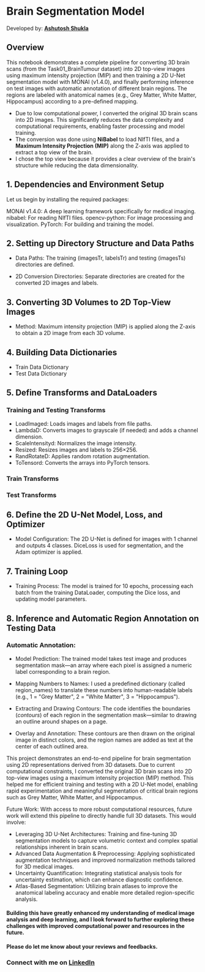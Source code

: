 # **Brain Segmentation Model**
Developed by: [**Ashutosh Shukla**](https://www.linkedin.com/in/ashutosh-shukla4/)
## **Overview**
This notebook demonstrates a complete pipeline for converting 3D brain scans (from the Task01_BrainTumour dataset) into 2D top-view images using maximum intensity projection (MIP) and then training a 2D U-Net segmentation model with MONAI (v1.4.0), and finally performing inference on test images with automatic annotation of different brain regions. The regions are labeled with anatomical names (e.g., Grey Matter, White Matter, Hippocampus) according to a pre-defined mapping.
*   Due to low computational power, I converted the original 3D brain scans into 2D images. This significantly reduces the data complexity and computational requirements, enabling faster processing and model training.
* The conversion was done using **NiBabel** to load NIfTI files, and a **Maximum Intensity Projection (MIP)** along the Z-axis was applied to extract a top view of the brain.
* I chose the top view because it provides a clear overview of the brain's structure while reducing the data dimensionality.
## **1. Dependencies and Environment Setup**
Let us begin by installing the required packages:

MONAI v1.4.0: A deep learning framework specifically for medical imaging.
nibabel: For reading NIfTI files.
opencv-python: For image processing and visualization.
PyTorch: For building and training the model.
## **2. Setting up Directory Structure and Data Paths**
* Data Paths:
The training (imagesTr, labelsTr) and testing (imagesTs) directories are defined.

* 2D Conversion Directories:
Separate directories are created for the converted 2D images and labels.
## **3. Converting 3D Volumes to 2D Top-View Images**
* Method:
Maximum intensity projection (MIP) is applied along the Z-axis to obtain a 2D image from each 3D volume.
## **4. Building Data Dictionaries**
* Train Data Dictionary
* Test Data Dictionary
## **5. Define Transforms and DataLoaders**
### **Training and Testing Transforms**
* LoadImaged: Loads images and labels from file paths.
* LambdaD: Converts images to grayscale (if needed) and adds a channel dimension.
* ScaleIntensityd: Normalizes the image intensity.
* Resized: Resizes images and labels to 256×256.
* RandRotateD: Applies random rotation augmentation.
* ToTensord: Converts the arrays into PyTorch tensors.
### **Train Transforms**
### **Test Transforms**
## **6. Define the 2D U-Net Model, Loss, and Optimizer**
* Model Configuration:
The 2D U-Net is defined for images with 1 channel and outputs 4 classes. DiceLoss is used for segmentation, and the Adam optimizer is applied.
## **7. Training Loop**
* Training Process:
The model is trained for 10 epochs, processing each batch from the training DataLoader, computing the Dice loss, and updating model parameters.
## **8. Inference and Automatic Region Annotation on Testing Data**
### **Automatic Annotation:**

* Model Prediction:
The trained model takes test image and produces segmentation mask—an array where each pixel is assigned a numeric label corresponding to a brain region.

* Mapping Numbers to Names:
I used a predefined dictionary (called region_names) to translate these numbers into human-readable labels (e.g., 1 = "Grey Matter", 2 = "White Matter", 3 = "Hippocampus").

* Extracting and Drawing Contours:
The code identifies the boundaries (*contours*) of each region in the segmentation mask—similar to drawing an outline around shapes on a page.

* Overlay and Annotation:
These contours are then drawn on the original image in distinct colors, and the region names are added as text at the center of each outlined area.



This project demonstrates an end-to-end pipeline for brain segmentation using 2D representations derived from 3D datasets. Due to current computational constraints, I converted the original 3D brain scans into 2D top-view images using a maximum intensity projection (MIP) method. This helped me for efficient training and testing with a 2D U-Net model, enabling rapid experimentation and meaningful segmentation of critical brain regions such as Grey Matter, White Matter, and Hippocampus.

Future Work:
With access to more robust computational resources, future work will extend this pipeline to directly handle full 3D datasets. This would involve:

* Leveraging 3D U-Net Architectures: Training and fine-tuning 3D segmentation models to capture volumetric context and complex spatial relationships inherent in brain scans.
* Advanced Data Augmentation & Preprocessing: Applying sophisticated augmentation techniques and improved normalization methods tailored for 3D medical images.
* Uncertainty Quantification: Integrating statistical analysis tools for uncertainty estimation, which can enhance diagnostic confidence.
* Atlas-Based Segmentation: Utilizing brain atlases to improve the anatomical labeling accuracy and enable more detailed region-specific analysis.

#### Building this have greatly enhanced my understanding of medical image analysis and deep learning, and I look forward to further exploring these challenges with improved computational power and resources in the future.

#### Please do let me know about your reviews and feedbacks.
### Connect with me on [**LinkedIn**](https://www.linkedin.com/in/ashutosh-shukla4/)




